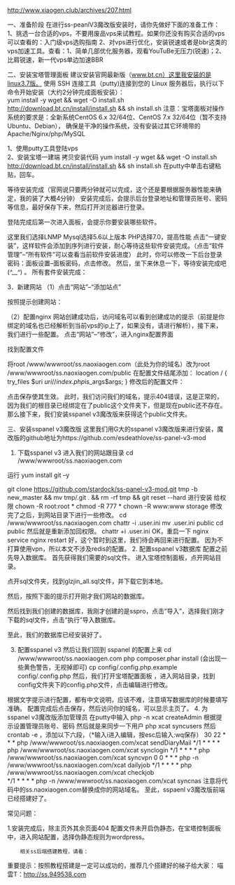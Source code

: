 http://www.xiaogen.club/archives/207.html


一、准备阶段 
在进行ss-peanlV3魔改版安装时，请你先做好下面的准备工作：  1、挑选一台合适的vps，不要用废品vps来试教程。如果你还没有购买合适的vps可以查看的：入门级vps选购指南  2、对vps进行优化，安装锐速或者是bbr这类的vps加速工具。查看：1、简单几部优化服务器，观看YouTuBe无压力(锐速)；2、比肩锐速，新一代vps单边加速BBR

二、安装宝塔管理面板 
建议安装官网最新版（www.bt.cn）这里我安装的是linux3.7版。 
使用 SSH 连接工具（putty)连接到您的 Linux 服务器后，执行以下命令开始安装（大约2分钟完成面板安装）：  
    yum install -y wget && wget -O install.sh http://download.bt.cn/install/install.sh && sh install.sh 
注意：宝塔面板对操作系统的要求是：全新系统CentOS 6.x 32/64位、CentOS 7.x 32/64位（暂不支持 Ubuntu、Debian）， 
          确保是干净的操作系统，没有安装过其它环境带的Apache/Nginx/php/MySQL


1、使用putty工具登陆vps             
2、安装宝塔一建端 
拷贝安装代码 
yum install -y wget && wget -O install.sh http://download.bt.cn/install/install.sh && sh install.sh
在putty中单击右键粘贴，回车。 
 
等待安装完成（官网说只要两分钟就可以完成，这个还是要根据服务器性能来确定，我的装了大概4分钟） 
安装完成后，会提示后台登录地址和管理员账号、密码等信息，最好保存下来，然后打开浏览器进行登录。 
         
登陆完成后第一次进入面板，会提示你要安装哪些软件。  
            
这里我们选择LNMP 
Mysql选择5.6以上版本 
PHP选择7.0，提高性能 
点击“一键安装”，这样软件会添加到序列进行安装，耐心等待这些软件安装完成。（点击“软件管理”–“所有软件”可以查看当前软件安装进度） 
此时，你可以修改一下后台登录密码：面板设置–面板密码，点击修改。 
然后，坐下来休息一下，等待安装完成吧(*^__^*) 。 
所有套件安装完成： 
           

3．新建网站 
（1）点击“网站”–“添加站点” 
          
 按照提示创建网站： 
         
（2）配置nginx 
网站创建成功后，访问域名可以看到创建成功的提示（前提是你绑定的域名也已经解析到当前vps的ip上了，如果没有，请进行解析），接下来，我们进行一些配置。 
点击“网站”–“修改”，进入nginx配置界面 
          
找到配置文件 
          
将root
/www/wwwroot/ss.naoxiaogen.com（此处为你的域名）改为root
/www/wwwroot/ss.naoxiaogen.com/public 
在配置文件结尾添加： 
location / {
    try_files $uri $uri/ /index.php$is_args$args;
}
修改后的配置文件： 
          
         
点击保存使其生效。 
此时，我们访问我们的域名，提示404错误，这是正常的，因为我们的根目录已经绑定在了public这个文件夹下，但是现在public还不存在。 
那么接下来，我们安装sspanel v3魔改版来获得这个public文件夹。

三、安装sspanel v3魔改版 
这里我们用G大的sspanel v3魔改版来进行安装，魔改版的github地址为https://github.com/esdeathlove/ss-panel-v3-mod 
1.    下载sspanel v3 
进入我们的网站跟目录 
cd  /www/wwwroot/ss.naoxiaogen.com 
  
运行 
yum install git –y 

git clone https://github.com/stardock/ss-panel-v3-mod.git tmp -b new_master && mv tmp/.git . && rm -rf tmp && git reset --hard 
进行安装 
给权限 
chown -R root:root *
chmod -R 777 *
chown -R www:www storage 
修改完了之后，到网站目录下进行一些修改。 
cd  /www/wwwroot/ss.naoxiaogen.com
chattr -i .user.ini
mv .user.ini public
cd public 
然后就是重新添加回权限。 
chattr +i .user.ini 
OK，重启一下 nginx 
service nginx restart 
好，这个暂时到这里，我们待会再回来进行配置。 
因为不打算使用vpn，所以本文不涉及redis的配置。 
2.    配置sspanel v3数据库 
配置之前先导入数据库。 
首先获得我们需要的sql文件。 
进入宝塔控制面板，点开网站目录。 
 
点开sql文件夹，找到glzjin_all.sql文件，并下载它到本地。 
 
 
然后，按照下面的提示打开刚才我们网站的数据库。 
 
然后找到我们创建的数据库，我刚才创建的是sspro，点击“导入”，选择我们刚才下载的sql文件，点击“执行”导入数据库。 
 
  
至此，我们的数据库已经安装好了。

3.    配置sspanel v3 
然后让我们回到 sspanel 的配置上来 
cd  /www/wwwroot/ss.naoxiaogen.com 
php composer.phar install 
 (会出现一些黄色警告，无视掉即可) 
cp config/.config.php.example config/.config.php 
 然后，我们打开宝塔配置面板 ，进入网站目录，找到config文件夹下的config.php文件，点击编辑进行修改。 
  
根据文字提示进行配置，都有中文说明，应该不难，注意填写数据库的时候要填写准确。 
配置完成后点击保存，然后访问你的域名，可以显示主页了。 
4. 为sspanel v3魔改版添加管理员 
在putty中输入   php -n xcat createAdmin    根据提示设置管理员账号、密码 
然后就是来同步一下用户 
 php xcat syncusers 
 然后 crontab -e ，添加以下六段，（*输入i进入编辑，按esc后输入:wq保存） 
30 22 * * * php /www/wwwroot/ss.naoxiaogen.com/xcat sendDiaryMail
*/1 * * * * php /www/wwwroot/ss.naoxiaogen.com/xcat synclogin
*/1 * * * * php /www/wwwroot/ss.naoxiaogen.com/xcat syncvpn
0 0 * * * php -n /www/wwwroot/ss.naoxiaogen.com/xcat dailyjob
*/1 * * * * php /www/wwwroot/ss.naoxiaogen.com/xcat checkjob    
*/1 * * * * php -n /www/wwwroot/ss.naoxiaogen.com/xcat syncnas 
注意将代码中的ss.naoxiaogen.com替换成你的网站域名。 
至此，sspaenl v3魔改版前端已经搭建好了。


常见问题： 
      
1.安装完成后，除主页外其余页面404 
        配置文件未开启伪静态，在宝塔控制面板中，进入网站配置，选择伪静态规则为wordpress。 
  
        相关ss后端搭建教程，请看： 
 重要提示：按照教程搭建是一定可以成功的，推荐几个搭建好的梯子给大家： 
 喵雲T：http://ss.949538.com



